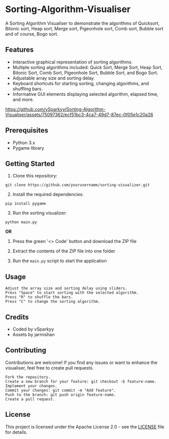 # Sorting-Algorithm-Visualiser
A Sorting Algorithm Visualiser to demonstrate the algorithms of Quicksort, Bitonic sort, Heap sort, Merge sort, Pigeonhole sort, Comb sort, Bubble sort and of course, Bogo sort.

## Features

- Interactive graphical representation of sorting algorithms.
- Multiple sorting algorithms included: Quick Sort, Merge Sort, Heap Sort, Bitonic Sort, Comb Sort, Pigeonhole Sort, Bubble Sort, and Bogo Sort.
- Adjustable array size and sorting delay.
- Keyboard shortcuts for starting sorting, changing algorithms, and shuffling bars.
- Informative GUI elements displaying selected algorithm, elapsed time, and more.

https://github.com/vSparkyy/Sorting-Algorithm-Visualiser/assets/75097362/ecf51bc3-4ca7-49d7-87ec-0f05e1c20a26

## Prerequisites

- Python 3.x
- Pygame library

## Getting Started

1. Clone this repository:

```git clone https://github.com/yourusername/sorting-visualizer.git```

2. Install the required dependencies:

```pip install pygame```

3. Run the sorting visualizer:

```python main.py```

**OR**

1. Press the green '<> Code' button and download the ZIP file

2. Extract the contents of the ZIP file into one folder

3. Run the `main.py` script to start the application

## Usage

    Adjust the array size and sorting delay using sliders.
    Press "Space" to start sorting with the selected algorithm.
    Press "R" to shuffle the bars.
    Press "C" to change the sorting algorithm.

## Credits

- Coded by vSparkyy
- Assets by jarmishan

## Contributing

Contributions are welcome! If you find any issues or want to enhance the visualiser, feel free to create pull requests.

    Fork the repository.
    Create a new branch for your feature: git checkout -b feature-name.
    Implement your changes.
    Commit your changes: git commit -m "Add feature".
    Push to the branch: git push origin feature-name.
    Create a pull request.

## License

This project is licensed under the Apache License 2.0 - see the [LICENSE](LICENSE) file for details.
